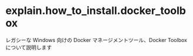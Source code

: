 # explain.how_to_install.docker_toolbox
レガシーな Windows 向けの Docker マネージメントツール、Docker Toolbox について説明します
